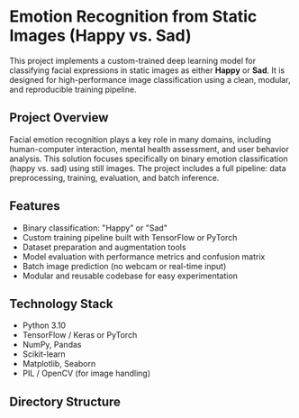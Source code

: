 # Emotion Recognition from Static Images (Happy vs. Sad)

This project implements a custom-trained deep learning model for classifying facial expressions in static images as either **Happy** or **Sad**. It is designed for high-performance image classification using a clean, modular, and reproducible training pipeline.

## Project Overview

Facial emotion recognition plays a key role in many domains, including human-computer interaction, mental health assessment, and user behavior analysis. This solution focuses specifically on binary emotion classification (happy vs. sad) using still images. The project includes a full pipeline: data preprocessing, training, evaluation, and batch inference.

## Features

- Binary classification: "Happy" or "Sad"
- Custom training pipeline built with TensorFlow or PyTorch
- Dataset preparation and augmentation tools
- Model evaluation with performance metrics and confusion matrix
- Batch image prediction (no webcam or real-time input)
- Modular and reusable codebase for easy experimentation

## Technology Stack

- Python 3.10
- TensorFlow / Keras or PyTorch
- NumPy, Pandas
- Scikit-learn
- Matplotlib, Seaborn
- PIL / OpenCV (for image handling)

## Directory Structure


